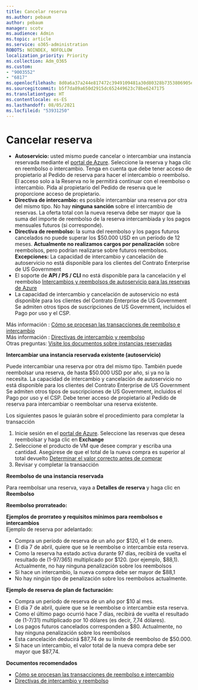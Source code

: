 ```yaml
---
title: Cancelar reserva
ms.author: pebaum
author: pebaum
manager: scotv
ms.audience: Admin
ms.topic: article
ms.service: o365-administration
ROBOTS: NOINDEX, NOFOLLOW
localization_priority: Priority
ms.collection: Adm_O365
ms.custom:
- "9003552"
- "6817"
ms.openlocfilehash: 8d0a6a37a244e817472c3949109481a30d80328b7353806905e05c547e196ea0
ms.sourcegitcommit: b5f7da89a650d2915dc652449623c78be6247175
ms.translationtype: HT
ms.contentlocale: es-ES
ms.lasthandoff: 08/05/2021
ms.locfileid: "53931250"
---
```

# <a name="cancelling-reservation"></a>Cancelar reserva

- **Autoservicio:** usted mismo puede cancelar o intercambiar una instancia reservada mediante el [portal de Azure](https://portal.azure.com/#blade/Microsoft_Azure_Reservations/ReservationsBrowseBlade). Seleccione la reserva y haga clic en reembolso o intercambio. Tenga en cuenta que debe tener acceso de propietario al Pedido de reserva para hacer el intercambio o reembolso. El acceso solo a la Reserva no le permitirá continuar con el reembolso o intercambio. Pida al propietario del Pedido de reserva que le proporcione acceso de propietario.
- **Directiva de intercambio:** es posible intercambiar una reserva por otra del mismo tipo. No hay **ninguna sanción** sobre el intercambio de reservas. La oferta total con la nueva reserva debe ser mayor que la suma del importe de reembolso de la reserva intercambiada y los pagos mensuales futuros (si corresponde).
- **Directiva de reembolso:** la suma del reembolso y los pagos futuros cancelados no puede superar los $50.000 USD en un período de 12 meses. **Actualmente no realizamos cargos por penalización** sobre reembolsos, pero podrían realizarse sobre futuros reembolsos.  
    **Excepciones:** La capacidad de intercambio y cancelación de autoservicio no está disponible para los clientes del Contrato Enterprise de US Government
- El soporte de **API / PS / CLI** no está disponible para la cancelación y el reembolso [Intercambios y reembolsos de autoservicio para las reservas de Azure](https://docs.microsoft.com/azure/cost-management-billing/reservations/exchange-and-refund-azure-reservations?WT.mc_id=Portal-Microsoft_Azure_Support)
- La capacidad de intercambio y cancelación de autoservicio no está disponible para los clientes del Contrato Enterprise de US Government Se admiten otros tipos de suscripciones de US Government, incluidos el Pago por uso y el CSP.

Más información : [Cómo se procesan las transacciones de reembolso e intercambio](https://docs.microsoft.com/azure/billing/billing-azure-reservations-self-service-exchange-and-refund?WT.mc_id=Portal-Microsoft_Azure_Support#how-return-and-exchange-transactions-are-processed)  
Más información : [Directivas de intercambio y reembolso](https://docs.microsoft.com/azure/billing/billing-azure-reservations-self-service-exchange-and-refund?WT.mc_id=Portal-Microsoft_Azure_Support#exchange-policies)  
Otras preguntas: [Visite los documentos sobre instancias reservadas](https://docs.microsoft.com/azure/billing/billing-save-compute-costs-reservations?WT.mc_id=Portal-Microsoft_Azure_Support)

**Intercambiar una instancia reservada existente (autoservicio)**

Puede intercambiar una reserva por otra del mismo tipo. También puede reembolsar una reserva, de hasta $50.000 USD por año, si ya no la necesita. La capacidad de intercambio y cancelación de autoservicio no está disponible para los clientes del Contrato Enterprise de US Government Se admiten otros tipos de suscripciones de US Government, incluidos el Pago por uso y el CSP. Debe tener acceso de propietario al Pedido de reserva para intercambiar o reembolsar una reserva existente.

Los siguientes pasos le guiarán sobre el procedimiento para completar la transacción

1. Inicie sesión en el [portal de Azure](https://portal.azure.com/#blade/Microsoft_Azure_Reservations/ReservationsBrowseBlade). Seleccione las reservas que desea reembolsar y haga clic en **Exchange**
2. Seleccione el producto de VM que desee comprar y escriba una cantidad. Asegúrese de que el total de la nueva compra es superior al total devuelto [Determinar el valor correcto antes de comprar](https://docs.microsoft.com/azure/virtual-machines/windows/prepay-reserved-vm-instances?WT.mc_id=Portal-Microsoft_Azure_Support#determine-the-right-vm-size-before-you-buy)
3. Revisar y completar la transacción

**Reembolso de una instancia reservada**

Para reembolsar una reserva, vaya a **Detalles de reserva** y haga clic en **Reembolso**

**Reembolso prorrateado:**

**Ejemplos de prorrateo y requisitos mínimos para reembolsos e intercambios**  
Ejemplo de reserva por adelantado:

- Compra un período de reserva de un año por $120, el 1 de enero.
- El día 7 de abril, quiere que se le reembolse o intercambie esta reserva.
- Como la reserva ha estado activa durante 97 días, recibirá de vuelta el resultado de (1-97/365) multiplicado por $120. (por ejemplo, $88,1). Actualmente, no hay ninguna penalización sobre los reembolsos
- Si hace un intercambio, la nueva compra debe ser mayor de $88,1
- No hay ningún tipo de penalización sobre los reembolsos actualmente.

**Ejemplo de reserva de plan de facturación:**

- Compra un período de reserva de un año por $10 al mes.
- El día 7 de abril, quiere que se le reembolse o intercambie esta reserva.
- Como el último pago ocurrió hace 7 días, recibirá de vuelta el resultado de (1-7/31) multiplicado por 10 dólares (es decir, 7,74 dólares).
- Los pagos futuros cancelados corresponden a $80. Actualmente, no hay ninguna penalización sobre los reembolsos
- Esta cancelación deducirá $87,74 de su límite de reembolso de $50.000.
- Si hace un intercambio, el valor total de la nueva compra debe ser mayor que $87,74.

**Documentos recomendados**

- [Cómo se procesan las transacciones de reembolso e intercambio](https://docs.microsoft.com/azure/billing/billing-azure-reservations-self-service-exchange-and-refund?WT.mc_id=Portal-Microsoft_Azure_Support#how-return-and-exchange-transactions-are-processed)
- [Directivas de intercambio y reembolso](https://docs.microsoft.com/azure/billing/billing-azure-reservations-self-service-exchange-and-refund?WT.mc_id=Portal-Microsoft_Azure_Support#exchange-policies)